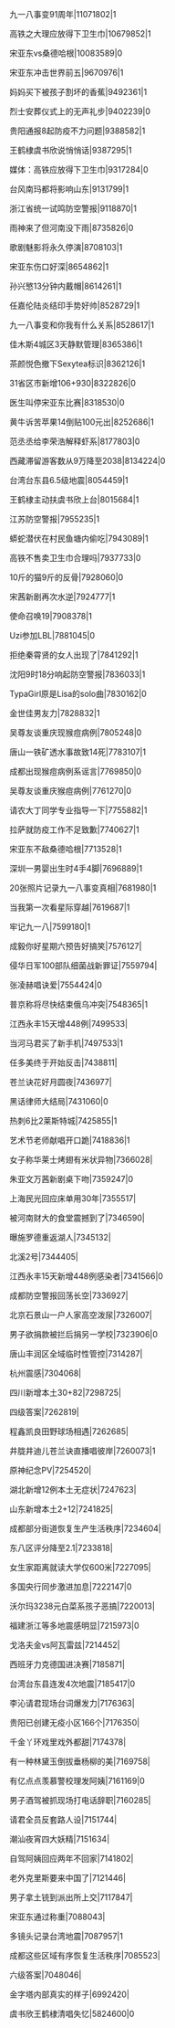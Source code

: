 九一八事变91周年|11071802|1

高铁之大理应放得下卫生巾|10679852|1

宋亚东vs桑德哈根|10083589|0

宋亚东冲击世界前五|9670976|1

妈妈买下被孩子割坏的香蕉|9492361|1

烈士安葬仪式上的无声礼步|9402239|0

贵阳通报8起防疫不力问题|9388582|1

王鹤棣虞书欣说悄悄话|9387295|1

媒体：高铁应放得下卫生巾|9317284|0

台风南玛都将影响山东|9131799|1

浙江省统一试鸣防空警报|9118870|1

雨神来了但河南没下雨|8735826|0

歌剧魅影将永久停演|8708103|1

宋亚东伤口好深|8654862|1

孙兴慜13分钟内戴帽|8614261|1

任嘉伦陆炎结印手势好帅|8528729|1

九一八事变和你我有什么关系|8528617|1

佳木斯4城区3天静默管理|8365386|1

茶颜悦色撤下Sexytea标识|8362126|1

31省区市新增106+930|8322826|0

医生叫停宋亚东比赛|8318530|0

黄牛诉苦苹果14倒贴100元出|8252686|1

范丞丞给李荣浩解释虾系|8177803|0

西藏滞留游客数从9万降至2038|8134224|0

台湾台东县6.5级地震|8054459|1

王鹤棣主动扶虞书欣上台|8015684|1

江苏防空警报|7955235|1

蟒蛇潜伏在村民鱼塘内偷吃|7943089|1

高铁不售卖卫生巾合理吗|7937733|0

10斤的猫9斤的反骨|7928060|0

宋茜新剧再次水逆|7924777|1

使命召唤19|7908378|1

Uzi参加LBL|7881045|0

拒绝秦霄贤的女人出现了|7841292|1

沈阳9时18分响起防空警报|7836033|1

TypaGirl原是Lisa的solo曲|7830162|0

金世佳男友力|7828832|1

吴尊友谈重庆现猴痘病例|7805248|0

唐山一铁矿透水事故致14死|7783107|1

成都出现猴痘病例系谣言|7769850|0

吴尊友谈重庆猴痘病例|7761270|0

请农大丁同学专业指导一下|7755882|1

拉萨就防疫工作不足致歉|7740627|1

宋亚东不敌桑德哈根|7713528|1

深圳一男婴出生时4手4脚|7696889|1

20张照片记录九一八事变真相|7681980|1

当我第一次看星际穿越|7619687|1

牢记九一八|7599180|1

成毅你好星期六预告好搞笑|7576127|

侵华日军100部队细菌战新罪证|7559794|

张凌赫唱诀爱|7554424|0

普京称将尽快结束俄乌冲突|7548365|1

江西永丰15天增448例|7499533|

当河马君买了新手机|7497533|1

任多美终于开始反击|7438811|

苍兰诀花好月圆夜|7436977|

黑话律师大结局|7431060|0

热刺6比2莱斯特城|7425855|1

艺术节老师献唱开口跪|7418836|1

女子称华莱士烤翅有米状异物|7366028|

朱亚文万茜新剧桌下吻|7359247|0

上海民光回应床单用30年|7355517|

被河南财大的食堂震撼到了|7346590|

曝施罗德重返湖人|7345132|

北溪2号|7344405|

江西永丰15天新增448例感染者|7341566|0

成都防空警报回荡长空|7336927|

北京石景山一户人家高空泼尿|7326007|

男子欲捐款被拦后捐另一学校|7323906|0

唐山丰润区全域临时性管控|7314287|

杭州震感|7304068|

四川新增本土30+82|7298725|

四级答案|7262819|

程鑫凯良田野球场相遇|7262685|

井胧井迪儿苍兰诀直播唱彼岸|7260073|1

原神纪念PV|7254520|

湖北新增12例本土无症状|7247623|

山东新增本土2+12|7241825|

成都部分街道恢复生产生活秩序|7234604|

东八区评分降至2.1|7233818|

女生家距离就读大学仅600米|7227095|

多国央行同步激进加息|7222147|0

沃尔玛3238元白菜系孩子恶搞|7220013|

福建浙江等多地震感明显|7215973|0

戈洛夫金vs阿瓦雷兹|7214452|

西班牙力克德国进决赛|7185871|

台湾台东县连发4次地震|7185417|0

李沁请君现场台词爆发力|7176363|

贵阳已创建无疫小区166个|7176350|

千金丫环戏里戏外都甜|7174378|

有一种林黛玉倒拔垂杨柳的美|7169758|

有亿点点羡慕警校理发阿姨|7161169|0

男子酒驾被抓现场打电话辞职|7160285|

请君全员反套路人设|7151744|

潮汕夜宵四大妖精|7151634|

自驾阿姨回应两年不回家|7141802|

老外克里斯要来中国了|7121446|

男子拿土铳到派出所上交|7117847|

宋亚东通过称重|7088043|

多镜头记录台湾地震|7087957|1

成都这些区域有序恢复生活秩序|7085523|

六级答案|7048046|

金字塔内部真实的样子|6992420|

虞书欣王鹤棣清唱失忆|5824600|0

